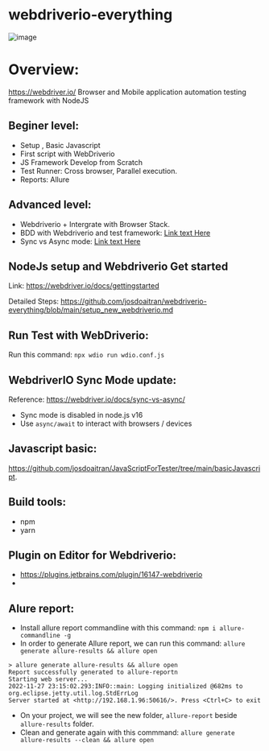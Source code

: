 # webdriverio-everything
![image](https://user-images.githubusercontent.com/17884068/147403460-8a51e402-c8b9-46a1-a217-313c58901d1a.png)

# Overview:
https://webdriver.io/
Browser and Mobile application automation testing framework with NodeJS

## Beginer level:

- Setup , Basic Javascript
- First script with WebDriverio
- JS Framework Develop from Scratch
- Test Runner: Cross browser, Parallel execution.
- Reports: Allure


## Advanced level:

- Webdriverio + Intergrate with Browser Stack.
- BDD with Webdriverio and test framework: [Link text Here](https://webdriver.io/docs/frameworks/)
- Sync vs Async mode: [Link text Here](https://webdriver.io/docs/sync-vs-async/)


## NodeJs setup and Webdriverio Get started
Link: https://webdriver.io/docs/gettingstarted

Detailed Steps: https://github.com/josdoaitran/webdriverio-everything/blob/main/setup_new_webdriverio.md


## Run Test with WebDriverio:
Run this command: `npx wdio run wdio.conf.js`

## WebdriverIO Sync Mode update:
Reference: https://webdriver.io/docs/sync-vs-async/
- Sync mode is disabled in node.js v16
- Use `async/await` to interact with browsers / devices


## Javascript basic:
https://github.com/josdoaitran/JavaScriptForTester/tree/main/basicJavascript.


## Build tools:
- npm
- yarn

## Plugin on Editor for Webdriverio:
- https://plugins.jetbrains.com/plugin/16147-webdriverio
- 

## Alure report:
- Install allure report commandline with this command: `npm i allure-commandline -g`
- In order to generate Allure report, we can run this command: `allure generate allure-results && allure open`
```
> allure generate allure-results && allure open
Report successfully generated to allure-reportn
Starting web server...
2022-11-27 23:15:02.293:INFO::main: Logging initialized @682ms to org.eclipse.jetty.util.log.StdErrLog
Server started at <http://192.168.1.96:50616/>. Press <Ctrl+C> to exit

```
- On your project, we will see the new folder, `allure-report` beside `allure-results` folder.
- Clean and generate again with this commmand: `allure generate allure-results --clean && allure open`